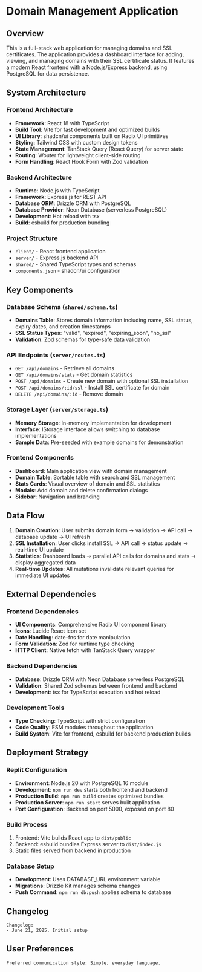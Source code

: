 # Domain Management Application

## Overview

This is a full-stack web application for managing domains and SSL certificates. The application provides a dashboard interface for adding, viewing, and managing domains with their SSL certificate status. It features a modern React frontend with a Node.js/Express backend, using PostgreSQL for data persistence.

## System Architecture

### Frontend Architecture
- **Framework**: React 18 with TypeScript
- **Build Tool**: Vite for fast development and optimized builds
- **UI Library**: shadcn/ui components built on Radix UI primitives
- **Styling**: Tailwind CSS with custom design tokens
- **State Management**: TanStack Query (React Query) for server state
- **Routing**: Wouter for lightweight client-side routing
- **Form Handling**: React Hook Form with Zod validation

### Backend Architecture
- **Runtime**: Node.js with TypeScript
- **Framework**: Express.js for REST API
- **Database ORM**: Drizzle ORM with PostgreSQL
- **Database Provider**: Neon Database (serverless PostgreSQL)
- **Development**: Hot reload with tsx
- **Build**: esbuild for production bundling

### Project Structure
- `client/` - React frontend application
- `server/` - Express.js backend API
- `shared/` - Shared TypeScript types and schemas
- `components.json` - shadcn/ui configuration

## Key Components

### Database Schema (`shared/schema.ts`)
- **Domains Table**: Stores domain information including name, SSL status, expiry dates, and creation timestamps
- **SSL Status Types**: "valid", "expired", "expiring_soon", "no_ssl"
- **Validation**: Zod schemas for type-safe data validation

### API Endpoints (`server/routes.ts`)
- `GET /api/domains` - Retrieve all domains
- `GET /api/domains/stats` - Get domain statistics
- `POST /api/domains` - Create new domain with optional SSL installation
- `POST /api/domains/:id/ssl` - Install SSL certificate for domain
- `DELETE /api/domains/:id` - Remove domain

### Storage Layer (`server/storage.ts`)
- **Memory Storage**: In-memory implementation for development
- **Interface**: IStorage interface allows switching to database implementations
- **Sample Data**: Pre-seeded with example domains for demonstration

### Frontend Components
- **Dashboard**: Main application view with domain management
- **Domain Table**: Sortable table with search and SSL management
- **Stats Cards**: Visual overview of domain and SSL statistics
- **Modals**: Add domain and delete confirmation dialogs
- **Sidebar**: Navigation and branding

## Data Flow

1. **Domain Creation**: User submits domain form → validation → API call → database update → UI refresh
2. **SSL Installation**: User clicks install SSL → API call → status update → real-time UI update
3. **Statistics**: Dashboard loads → parallel API calls for domains and stats → display aggregated data
4. **Real-time Updates**: All mutations invalidate relevant queries for immediate UI updates

## External Dependencies

### Frontend Dependencies
- **UI Components**: Comprehensive Radix UI component library
- **Icons**: Lucide React icon set
- **Date Handling**: date-fns for date manipulation
- **Form Validation**: Zod for runtime type checking
- **HTTP Client**: Native fetch with TanStack Query wrapper

### Backend Dependencies
- **Database**: Drizzle ORM with Neon Database serverless PostgreSQL
- **Validation**: Shared Zod schemas between frontend and backend
- **Development**: tsx for TypeScript execution and hot reload

### Development Tools
- **Type Checking**: TypeScript with strict configuration
- **Code Quality**: ESM modules throughout the application
- **Build System**: Vite for frontend, esbuild for backend production builds

## Deployment Strategy

### Replit Configuration
- **Environment**: Node.js 20 with PostgreSQL 16 module
- **Development**: `npm run dev` starts both frontend and backend
- **Production Build**: `npm run build` creates optimized bundles
- **Production Server**: `npm run start` serves built application
- **Port Configuration**: Backend on port 5000, exposed on port 80

### Build Process
1. Frontend: Vite builds React app to `dist/public`
2. Backend: esbuild bundles Express server to `dist/index.js`
3. Static files served from backend in production

### Database Setup
- **Development**: Uses DATABASE_URL environment variable
- **Migrations**: Drizzle Kit manages schema changes
- **Push Command**: `npm run db:push` applies schema to database

## Changelog

```
Changelog:
- June 21, 2025. Initial setup
```

## User Preferences

```
Preferred communication style: Simple, everyday language.
```